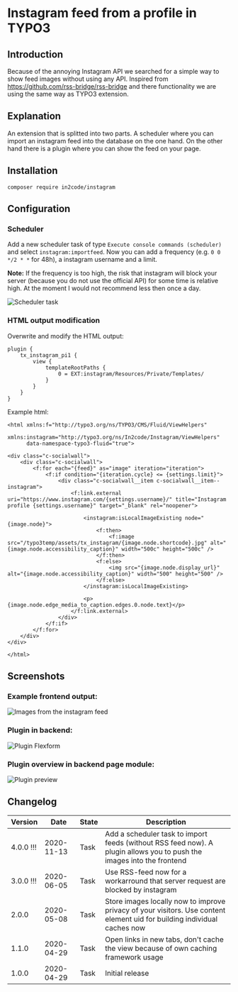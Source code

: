 # Instagram feed from a profile in TYPO3

## Introduction

Because of the annoying Instagram API we searched for a simple way to show feed images without using any API. 
Inspired from https://github.com/rss-bridge/rss-bridge and there functionality we are using the same way as TYPO3
extension.


## Explanation

An extension that is splitted into two parts. A scheduler where you can import an instagram feed into the database on
the one hand. On the other hand there is a plugin where you can show the feed on your page.


## Installation

`composer require in2code/instagram`


## Configuration

### Scheduler

Add a new scheduler task of type `Execute console commands (scheduler)` and select `instagram:importfeed`. Now you can
add a frequency (e.g. `0 0 */2 * *` for 48h), a instagram username and a limit.

**Note:** If the frequency is too high, the risk that instagram will block your server (because you do not use the
official API) for some time is relative high. At the moment I would not recommend less then once a day.

![Scheduler task](Documentation/Images/scheduler.png "Scheduler task")

### HTML output modification

Overwrite and modify the HTML output:

```
plugin {
    tx_instagram_pi1 {
        view {
            templateRootPaths {
                0 = EXT:instagram/Resources/Private/Templates/
            }
        }
    }
}
```


Example html:

```
<html xmlns:f="http://typo3.org/ns/TYPO3/CMS/Fluid/ViewHelpers"
	  xmlns:instagram="http://typo3.org/ns/In2code/Instagram/ViewHelpers"
	  data-namespace-typo3-fluid="true">

<div class="c-socialwall">
	<div class="c-socialwall">
		<f:for each="{feed}" as="image" iteration="iteration">
			<f:if condition="{iteration.cycle} <= {settings.limit}">
				<div class="c-socialwall__item c-socialwall__item--instagram">
					<f:link.external uri="https://www.instagram.com/{settings.username}/" title="Instagram profile {settings.username}" target="_blank" rel="noopener">

						<instagram:isLocalImageExisting node="{image.node}">
							<f:then>
								<f:image src="/typo3temp/assets/tx_instagram/{image.node.shortcode}.jpg" alt="{image.node.accessibility_caption}" width="500c" height="500c" />
							</f:then>
							<f:else>
								<img src="{image.node.display_url}" alt="{image.node.accessibility_caption}" width="500" height="500" />
							</f:else>
						</instagram:isLocalImageExisting>

						<p>{image.node.edge_media_to_caption.edges.0.node.text}</p>
					</f:link.external>
				</div>
			</f:if>
		</f:for>
	</div>
</div>

</html>
```


## Screenshots

### Example frontend output: 

![Images from the instagram feed](Documentation/Images/frontend.png "Images from the instagram feed")

### Plugin in backend:

![Plugin Flexform](Documentation/Images/backend.png "Plugin Flexform")

### Plugin overview in backend page module:

![Plugin preview](Documentation/Images/backend-preview.png "Plugin preview")


## Changelog

| Version    | Date       | State      | Description      |
| ---------- | ---------- | ---------- | ---------------- |
| 4.0.0 !!!  | 2020-11-13 | Task       | Add a scheduler task to import feeds (without RSS feed now). A plugin allows you to push the images into the frontend |
| 3.0.0 !!!  | 2020-06-05 | Task       | Use RSS-feed now for a workarround that server request are blocked by instagram |
| 2.0.0      | 2020-05-08 | Task       | Store images locally now to improve privacy of your visitors. Use content element uid for building individual caches now |
| 1.1.0      | 2020-04-29 | Task       | Open links in new tabs, don't cache the view because of own caching framework usage  |
| 1.0.0      | 2020-04-29 | Task       | Initial release  |
